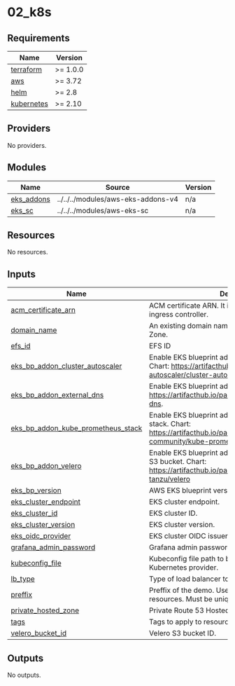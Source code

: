 # 02_k8s

<!-- BEGINNING OF PRE-COMMIT-TERRAFORM DOCS HOOK -->
## Requirements

| Name | Version |
|------|---------|
| <a name="requirement_terraform"></a> [terraform](#requirement\_terraform) | >= 1.0.0 |
| <a name="requirement_aws"></a> [aws](#requirement\_aws) | >= 3.72 |
| <a name="requirement_helm"></a> [helm](#requirement\_helm) | >= 2.8 |
| <a name="requirement_kubernetes"></a> [kubernetes](#requirement\_kubernetes) | >= 2.10 |

## Providers

No providers.

## Modules

| Name | Source | Version |
|------|--------|---------|
| <a name="module_eks_addons"></a> [eks\_addons](#module\_eks\_addons) | ../../../modules/aws-eks-addons-v4 | n/a |
| <a name="module_eks_sc"></a> [eks\_sc](#module\_eks\_sc) | ../../../modules/aws-eks-sc | n/a |

## Resources

No resources.

## Inputs

| Name | Description | Type | Default | Required |
|------|-------------|------|---------|:--------:|
| <a name="input_acm_certificate_arn"></a> [acm\_certificate\_arn](#input\_acm\_certificate\_arn) | ACM certificate ARN. It is used by the ALB/Nginx ingress controller. | `string` | n/a | yes |
| <a name="input_domain_name"></a> [domain\_name](#input\_domain\_name) | An existing domain name maped to a Route 53 Hosted Zone. | `string` | n/a | yes |
| <a name="input_efs_id"></a> [efs\_id](#input\_efs\_id) | EFS ID | `string` | `""` | no |
| <a name="input_eks_bp_addon_cluster_autoscaler"></a> [eks\_bp\_addon\_cluster\_autoscaler](#input\_eks\_bp\_addon\_cluster\_autoscaler) | Enable EKS blueprint add-on cluster-autoscaler. Chart: https://artifacthub.io/packages/helm/cluster-autoscaler/cluster-autoscaler | `bool` | `true` | no |
| <a name="input_eks_bp_addon_external_dns"></a> [eks\_bp\_addon\_external\_dns](#input\_eks\_bp\_addon\_external\_dns) | Enable EKS blueprint add-on External DNS. Chart: https://artifacthub.io/packages/helm/bitnami/external-dns. | `bool` | `true` | no |
| <a name="input_eks_bp_addon_kube_prometheus_stack"></a> [eks\_bp\_addon\_kube\_prometheus\_stack](#input\_eks\_bp\_addon\_kube\_prometheus\_stack) | Enable EKS blueprint add-on  kube-prometheus-stack. Chart: https://artifacthub.io/packages/helm/prometheus-community/kube-prometheus-stack | `bool` | `true` | no |
| <a name="input_eks_bp_addon_velero"></a> [eks\_bp\_addon\_velero](#input\_eks\_bp\_addon\_velero) | Enable EKS blueprint add-on Velero. It requires a valid S3 bucket. Chart: https://artifacthub.io/packages/helm/vmware-tanzu/velero | `bool` | `true` | no |
| <a name="input_eks_bp_version"></a> [eks\_bp\_version](#input\_eks\_bp\_version) | AWS EKS blueprint version. | `string` | `"v5"` | no |
| <a name="input_eks_cluster_endpoint"></a> [eks\_cluster\_endpoint](#input\_eks\_cluster\_endpoint) | EKS cluster endpoint. | `string` | n/a | yes |
| <a name="input_eks_cluster_id"></a> [eks\_cluster\_id](#input\_eks\_cluster\_id) | EKS cluster ID. | `string` | n/a | yes |
| <a name="input_eks_cluster_version"></a> [eks\_cluster\_version](#input\_eks\_cluster\_version) | EKS cluster version. | `string` | n/a | yes |
| <a name="input_eks_oidc_provider"></a> [eks\_oidc\_provider](#input\_eks\_oidc\_provider) | EKS cluster OIDC issuer URL. | `string` | n/a | yes |
| <a name="input_grafana_admin_password"></a> [grafana\_admin\_password](#input\_grafana\_admin\_password) | Grafana admin password. | `string` | `"change.me"` | no |
| <a name="input_kubeconfig_file"></a> [kubeconfig\_file](#input\_kubeconfig\_file) | Kubeconfig file path to be used as context for te Kubernetes provider. | `string` | `"~/.kube/config"` | no |
| <a name="input_lb_type"></a> [lb\_type](#input\_lb\_type) | Type of load balancer to use. | `string` | `"alb"` | no |
| <a name="input_preffix"></a> [preffix](#input\_preffix) | Preffix of the demo. Used for tagging and naming resources. Must be unique. | `string` | n/a | yes |
| <a name="input_private_hosted_zone"></a> [private\_hosted\_zone](#input\_private\_hosted\_zone) | Private Route 53 Hosted Zone Type. | `bool` | `false` | no |
| <a name="input_tags"></a> [tags](#input\_tags) | Tags to apply to resources. | `map(string)` | `{}` | no |
| <a name="input_velero_bucket_id"></a> [velero\_bucket\_id](#input\_velero\_bucket\_id) | Velero S3 bucket ID. | `string` | n/a | yes |

## Outputs

No outputs.
<!-- END OF PRE-COMMIT-TERRAFORM DOCS HOOK -->
